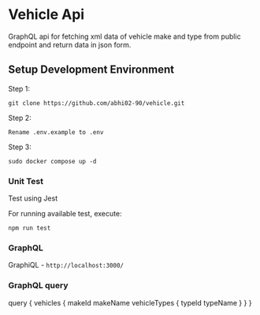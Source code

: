 # Vehicle Api

GraphQL api for fetching xml data of vehicle make and type from public endpoint and return data in json form. 

## Setup Development Environment

Step 1:

```
git clone https://github.com/abhi02-90/vehicle.git
```
Step 2:

`Rename .env.example to .env`

Step 3:

```
sudo docker compose up -d
```
### Unit Test

Test using Jest

For running available test, execute:

```
npm run test
```

### GraphQL

GraphiQL - `http://localhost:3000/`


### GraphQL query

query {
        vehicles {
          makeId
          makeName
          vehicleTypes {
            typeId
            typeName
          }
        }
     }
     

